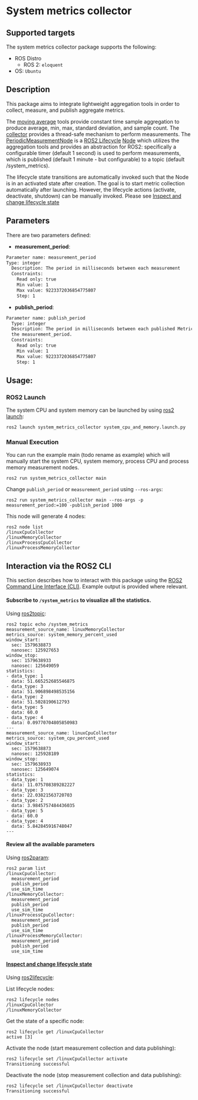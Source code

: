 # System metrics collector

## Supported targets
The system metrics collector package supports the following:

* ROS Distro
  * ROS 2: `eloquent`
* OS: `Ubuntu`

## Description
This package aims to integrate lightweight aggregation tools in order to collect, measure, and publish aggregate metrics.

The [moving average](https://github.com/ros-tooling/system_metrics_collector/blob/master/system_metrics_collector/src/moving_average_statistics/moving_average.hpp)
tools provide constant time sample aggregation to produce average, min, max, standard deviation, and sample count. The
[collector](https://github.com/ros-tooling/system_metrics_collector/blob/master/system_metrics_collector/src/system_metrics_collector/collector.hpp)
provides a thread-safe mechanism to perform measurements.
The [PeriodicMeasurementNode](https://github.com/ros-tooling/system_metrics_collector/blob/master/system_metrics_collector/src/system_metrics_collector/periodic_measurement_node.hpp)
is a [ROS2 Lifecycle](http://design.ros2.org/articles/node_lifecycle.html) [Node](https://github.com/ros2/demos/tree/master/lifecycle)
which utilizes the aggregation tools and provides an abstraction for ROS2: specifically a configurable timer (default 1 second)
is used to perform measurements, which is published (default 1 minute - but configurable) to a topic (default /system_metrics).

The lifecycle state transitions are automatically invoked such that the Node is in an activated state after creation.
The goal is to start metric collection automatically after launching. However, the lifecycle actions (activate, deactivate, shutdown)
can be manually invoked. Please see [Inspect and change lifecycle state](#lifecycle-example)

## Parameters
There are two parameters defined:

  - **measurement_period**:
```sh
Parameter name: measurement_period
Type: integer
  Description: The period in milliseconds between each measurement
  Constraints:
    Read only: true
    Min value: 1
    Max value: 9223372036854775807
    Step: 1
```
  - **publish_period**:
```sh
Parameter name: publish_period
  Type: integer
  Description: The period in milliseconds between each published MetricsMessage. This must be less than
  the measurement_period.
  Constraints:
    Read only: true
    Min value: 1
    Max value: 9223372036854775807
    Step: 1
```

## Usage:

### ROS2 Launch
The system CPU and system memory can be launched by using [ros2 launch](https://github.com/ros2/launch):
```
ros2 launch system_metrics_collector system_cpu_and_memory.launch.py
```

### Manual Execution
You can run the example main (todo rename as example) which will manually start the system CPU, system memory, process
CPU and process memory measurement nodes.
```
ros2 run system_metrics_collector main
```

Change `publish_period` or `measurement_period` using `--ros-args`:
```
ros2 run system_metrics_collector main --ros-args -p measurement_period:=100 -publish_period 1000
```

This node will generate 4 nodes:
```
ros2 node list
/linuxCpuCollector
/linuxMemoryCollector
/linuxProcessCpuCollector
/linuxProcessMemoryCollector
```

## Interaction via the ROS2 CLI
This section describes how to interact with this package using the
[ROS2 Command Line Interface (CLI)](https://github.com/ros2/ros2cli). Example output is provided where relevant.


#### Subscribe to `/system_metrics` to visualize all the statistics.
Using [ros2topic](https://github.com/ros2/ros2cli/tree/master/ros2topic):

```
ros2 topic echo /system_metrics
measurement_source_name: linuxMemoryCollector
metrics_source: system_memory_percent_used
window_start:
  sec: 1579638873
  nanosec: 125927653
window_stop:
  sec: 1579638933
  nanosec: 125649059
statistics:
- data_type: 1
  data: 51.665252685546875
- data_type: 3
  data: 51.906898498535156
- data_type: 2
  data: 51.5028190612793
- data_type: 5
  data: 60.0
- data_type: 4
  data: 0.09770704805850983
---
measurement_source_name: linuxCpuCollector
metrics_source: system_cpu_percent_used
window_start:
  sec: 1579638873
  nanosec: 125928189
window_stop:
  sec: 1579638933
  nanosec: 125649074
statistics:
- data_type: 1
  data: 11.075708389282227
- data_type: 3
  data: 22.03821563720703
- data_type: 2
  data: 3.9845757484436035
- data_type: 5
  data: 60.0
- data_type: 4
  data: 5.842845916748047
---
```

#### Review all the available parameters
Using [ros2param](https://github.com/ros2/ros2cli/tree/master/ros2param):
```
ros2 param list
/linuxCpuCollector:
  measurement_period
  publish_period
  use_sim_time
/linuxMemoryCollector:
  measurement_period
  publish_period
  use_sim_time
/linuxProcessCpuCollector:
  measurement_period
  publish_period
  use_sim_time
/linuxProcessMemoryCollector:
  measurement_period
  publish_period
  use_sim_time
```


#### [Inspect and change lifecycle state](#lifecycle-example)
Using [ros2lifecycle](https://github.com/ros2/ros2cli/tree/master/ros2lifecycle):   

List lifecycle nodes:
```
ros2 lifecycle nodes
/linuxCpuCollector
/linuxMemoryCollector
```

Get the state of a specific node:
```
ros2 lifecycle get /linuxCpuCollector
active [3]
```

Activate the node (start measurement collection and data publishing):
```
ros2 lifecycle set /linuxCpuCollector activate
Transitioning successful
```

Deactivate the node (stop measurement collection and data publishing):

```
ros2 lifecycle set /linuxCpuCollector deactivate
Transitioning successful
```